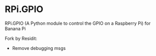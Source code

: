 # RPi.GPIO
RPi.GPIO (A Python module to control the GPIO on a Raspberry Pi) for Banana Pi 

Fork by Residit:
 - Remove debugging msgs
